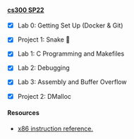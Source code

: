 #### [cs300 SP22](http://cs.brown.edu/courses/csci0300/2022/index.html)

- [X] Lab 0: Getting Set Up (Docker & Git)
- [X] Project 1: Snake :snake:
- [X] Lab 1: C Programming and Makefiles
- [X] Lab 2: Debugging
- [X] Lab 3: Assembly and Buffer Overflow
- [X] Project 2: DMalloc



#### Resources
- [x86 instruction reference.](https://web.stanford.edu/class/cs107/guide/x86-64.html#common-instructions)
